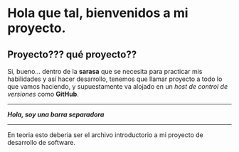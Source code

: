 # Hola que tal, bienvenidos a mi proyecto.

## Proyecto??? qué proyecto??

Si, bueno... dentro de la **sarasa** que se necesita para practicar mis habilidades y así hacer desarrollo, tenemos que llamar proyecto a todo lo que vamos haciendo, y supuestamente va alojado en un *host de control de versiones* como **GitHub**.

---

***Hola, soy una barra separadora***

---

En teoria esto deberia ser el archivo introductorio a mi proyecto de desarrollo de software.
